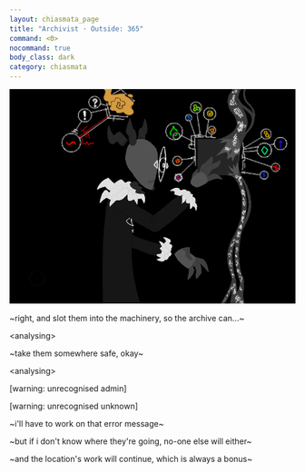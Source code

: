 ```yaml
---
layout: chiasmata_page
title: "Archivist · Outside: 365"
command: <Θ>
nocommand: true
body_class: dark
category: chiasmata
---
```


![365](/chiasmata/images/narrative/363.png)

<div class="Computer">
<p>~right, and slot them into the machinery, so the archive can...~</p>
<p>&lt;analysing&gt;</p>
<p>~take them somewhere safe, okay~</p>
<p>&lt;analysing&gt;</p>
<p>[warning: unrecognised admin]</p>
<p>[warning: unrecognised unknown]</p>
<p>~i'll have to work on that error message~</p>
<p>~but if i don't know where they're going, no-one else will either~</p>
<p>~and the location's work will continue, which is always a bonus~</p>
</div>